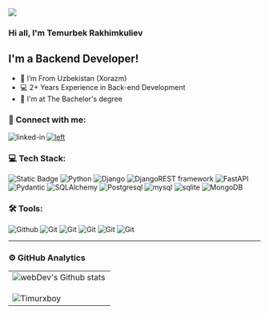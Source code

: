 <img src="./assets/preview2.jpg">



### Hi all, I'm Temurbek Rakhimkuliev

## I'm a Backend Developer!

- 📍 I’m From Uzbekistan (Xorazm)
- 💻 2+ Years Experience in Back-end Development
- 📙 I'm at The Bachelor's degree

### 🤝 Connect with me:
[<img align="left" alt="linked-in" src="https://img.shields.io/badge/LinkedIn-0077B5?style=for-the-badge&logo=linkedin&logoColor=white">](https://www.linkedin.com/in/temurbek-rakhimkuliev-344b9b20a/) 
[<img alt="left" alt="linked-in" src="https://img.shields.io/badge/Telegram-2CA5E0?style=for-the-badge&logo=telegram&logoColor=white" />](https://t.me/Timurxboy) 





### 💻 Tech Stack:
![Static Badge](https://img.shields.io/badge/Golang%20-%20?style=for-the-badge&logo=Go&logoColor=%23FFF&labelColor=4479A1&color=4479A1)
![Python](https://img.shields.io/badge/-Python-356D9C?style=for-the-badge&logo=python&logoColor=fff)
![Django](https://img.shields.io/badge/-Django-003A2B?style=for-the-badge&logo=django&logoColor=fff)
![DjangoREST framework](https://img.shields.io/badge/-DRF-blueviolet?style=for-the-badge&logo=DRF&logoColor=fff)
![FastAPI](https://img.shields.io/badge/-FastAPI-009889?style=for-the-badge&logo=Fastapi&logoColor=fff)
![Pydantic](https://img.shields.io/badge/PYDANTIC%20-%20?style=for-the-badge&logo=pydantic&logoColor=%23FFFFF&color=%23FF2D55)
![SQLAlchemy](https://img.shields.io/badge/SQLAlchemy%20-%20?style=for-the-badge&logo=SQLAlchemy&logoColor=%23d71f27&labelColor=%23cccccc&color=%23cccccc)
![Postgresql](https://img.shields.io/badge/Postgresql%20-%20?style=for-the-badge&logo=Postgresql&logoColor=%23FFF&labelColor=4479A1&color=4479A1)
![mysql](https://img.shields.io/badge/-Mysql-4479A1?style=for-the-badge&logo=mysql&logoColor=fff)
![sqlite](https://img.shields.io/badge/-sqlite-4479A1?style=for-the-badge&logo=sqlite&logoColor=fff)
![MongoDB](https://img.shields.io/badge/-MongoDB-00ED64?style=for-the-badge&logo=MongoDB&logoColor=fff)


### 🛠 Tools:

![Github](https://img.shields.io/badge/-Github-14191E?style=for-the-badge&logo=github&logoColor=fff)
![Git](https://img.shields.io/badge/-Git-F05033?style=for-the-badge&logo=git&logoColor=fff)
![Git](https://img.shields.io/badge/-Docker-2496ED?style=for-the-badge&logo=docker&logoColor=fff)
![Git](https://img.shields.io/badge/-Vscode-36A2EE?style=for-the-badge&logo=VisualStudioCode&logoColor=fff)
![Git](https://img.shields.io/badge/-POstman-FF6C38?style=for-the-badge&logo=Postman&logoColor=fff)
![Git](https://img.shields.io/badge/-Linux-F05033?style=for-the-badge&logo=Linux&logoColor=fff)

---

### ⚙️ GitHub Analytics

<table>
  <tr>
    <td>
      <img align="left" src="https://github-readme-streak-stats.herokuapp.com/?user=Timurxboy&theme=algolia" alt="webDev's Github stats" />
    </td>
  </tr>
  <tr>
    <td>
      <p><img align="left" src="https://github-readme-stats.vercel.app/api/top-langs?username=Timurxboy&show_icons=true&locale=en&layout=compact" alt="Timurxboy" /></p><br>      
    </td>
  </tr>
</table>



